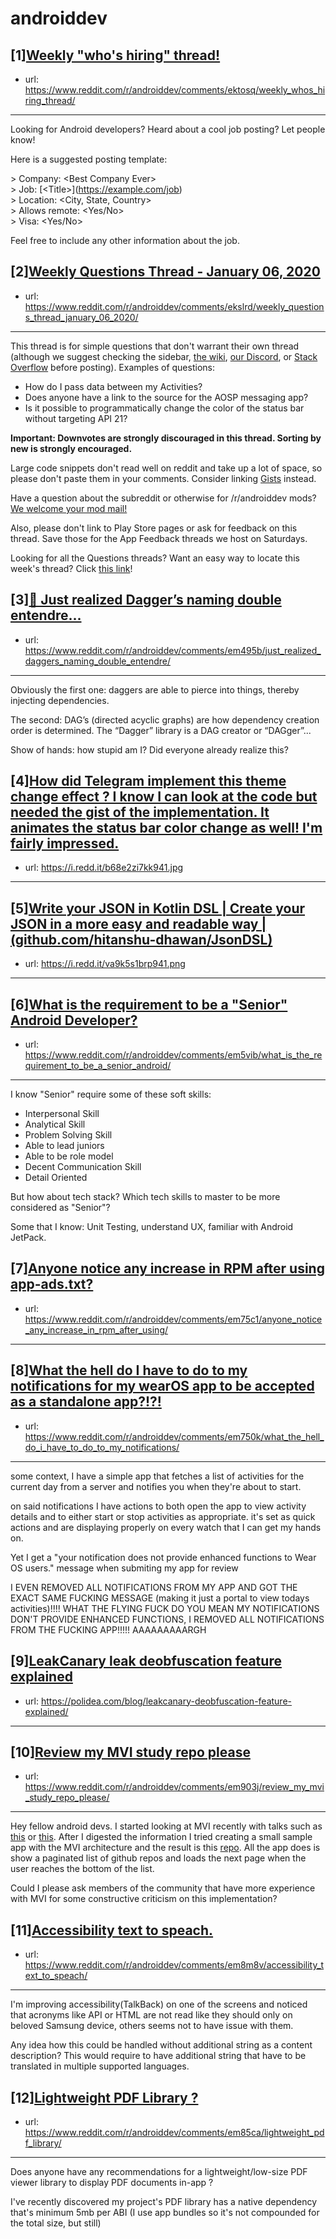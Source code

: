 # androiddev
## [1][Weekly "who's hiring" thread!](https://www.reddit.com/r/androiddev/comments/ektosq/weekly_whos_hiring_thread/)
- url: https://www.reddit.com/r/androiddev/comments/ektosq/weekly_whos_hiring_thread/
---
Looking for Android developers? Heard about a cool job posting? Let people know!

Here is a suggested posting template:

&gt; Company: &lt;Best Company Ever&gt;  
&gt; Job: [&lt;Title&gt;]\(https://example.com/job)  
&gt; Location: &lt;City, State, Country&gt;  
&gt; Allows remote: &lt;Yes/No&gt;  
&gt; Visa: &lt;Yes/No&gt;  

Feel free to include any other information about the job.
## [2][Weekly Questions Thread - January 06, 2020](https://www.reddit.com/r/androiddev/comments/ekslrd/weekly_questions_thread_january_06_2020/)
- url: https://www.reddit.com/r/androiddev/comments/ekslrd/weekly_questions_thread_january_06_2020/
---
This thread is for simple questions that don't warrant their own thread (although we suggest checking the sidebar, [the wiki](http://www.reddit.com/r/androiddev/wiki/), [our Discord](https://discord.gg/D2cNrqX), or [Stack Overflow](http://stackoverflow.com) before posting). Examples of questions:

* How do I pass data between my Activities?
* Does anyone have a link to the source for the AOSP messaging app?
* Is it possible to programmatically change the color of the status bar without targeting API 21?

**Important: Downvotes are strongly discouraged in this thread. Sorting by new is strongly encouraged.**

Large code snippets don't read well on reddit and take up a lot of space, so please don't paste them in your comments. Consider linking [Gists](https://gist.github.com) instead.

Have a question about the subreddit or otherwise for /r/androiddev mods? [We welcome your mod mail!](http://www.reddit.com/message/compose?to=%2Fr%2Fandroiddev)

Also, please don't link to Play Store pages or ask for feedback on this thread. Save those for the App Feedback threads we host on Saturdays.

Looking for all the Questions threads? Want an easy way to locate this week's thread? Click [this link](https://www.reddit.com/r/androiddev/search?q=title%3A%22questions+thread%22+author%3A%22AutoModerator%22&amp;restrict_sr=on&amp;sort=new&amp;t=all)!
## [3][🤯 Just realized Dagger’s naming double entendre...](https://www.reddit.com/r/androiddev/comments/em495b/just_realized_daggers_naming_double_entendre/)
- url: https://www.reddit.com/r/androiddev/comments/em495b/just_realized_daggers_naming_double_entendre/
---
Obviously the first one: daggers are able to pierce into things, thereby injecting dependencies. 

The second: DAG’s (directed acyclic graphs) are how dependency creation order is determined. The “Dagger” library is a DAG creator or “DAGger”...

Show of hands: how stupid am I? Did everyone already realize this?
## [4][How did Telegram implement this theme change effect ? I know I can look at the code but needed the gist of the implementation. It animates the status bar color change as well! I'm fairly impressed.](https://www.reddit.com/r/androiddev/comments/eltrvl/how_did_telegram_implement_this_theme_change/)
- url: https://i.redd.it/b68e2zi7kk941.jpg
---

## [5][Write your JSON in Kotlin DSL | Create your JSON in a more easy and readable way | (github.com/hitanshu-dhawan/JsonDSL)](https://www.reddit.com/r/androiddev/comments/em6x1a/write_your_json_in_kotlin_dsl_create_your_json_in/)
- url: https://i.redd.it/va9k5s1brp941.png
---

## [6][What is the requirement to be a "Senior" Android Developer?](https://www.reddit.com/r/androiddev/comments/em5vib/what_is_the_requirement_to_be_a_senior_android/)
- url: https://www.reddit.com/r/androiddev/comments/em5vib/what_is_the_requirement_to_be_a_senior_android/
---
I know "Senior" require some of these soft skills:

* Interpersonal Skill
* Analytical Skill
* Problem Solving Skill
* Able to lead juniors
* Able to be role model
* Decent Communication Skill
* Detail Oriented

But how about tech stack? Which tech skills to master to be more considered as "Senior"?

Some that I know: Unit Testing, understand UX, familiar with Android JetPack.
## [7][Anyone notice any increase in RPM after using app-ads.txt?](https://www.reddit.com/r/androiddev/comments/em75c1/anyone_notice_any_increase_in_rpm_after_using/)
- url: https://www.reddit.com/r/androiddev/comments/em75c1/anyone_notice_any_increase_in_rpm_after_using/
---

## [8][What the hell do I have to do to my notifications for my wearOS app to be accepted as a standalone app?!?!](https://www.reddit.com/r/androiddev/comments/em750k/what_the_hell_do_i_have_to_do_to_my_notifications/)
- url: https://www.reddit.com/r/androiddev/comments/em750k/what_the_hell_do_i_have_to_do_to_my_notifications/
---
some context, I have a simple app that fetches a list of activities for the current day from a server and notifies you when they're about to start.

on said notifications I have actions to both open the app to view activity details and to either start or stop activities as appropriate. it's set as quick actions and are displaying properly on every watch that I can get my hands on.

Yet I get a "your notification does not provide enhanced functions to Wear OS users." message when submiting my app for review

I EVEN REMOVED ALL NOTIFICATIONS FROM MY APP AND GOT THE EXACT SAME FUCKING MESSAGE (making it just a portal to view todays activities)!!!! WHAT THE FLYING FUCK DO YOU MEAN MY NOTIFICATIONS DON'T PROVIDE ENHANCED FUNCTIONS, I REMOVED ALL NOTIFICATIONS FROM THE FUCKING APP!!!!! AAAAAAAAARGH
## [9][LeakCanary leak deobfuscation feature explained](https://www.reddit.com/r/androiddev/comments/em912f/leakcanary_leak_deobfuscation_feature_explained/)
- url: https://polidea.com/blog/leakcanary-deobfuscation-feature-explained/
---

## [10][Review my MVI study repo please](https://www.reddit.com/r/androiddev/comments/em903j/review_my_mvi_study_repo_please/)
- url: https://www.reddit.com/r/androiddev/comments/em903j/review_my_mvi_study_repo_please/
---
Hey fellow android devs. I started looking at MVI recently with talks such as [this](https://www.youtube.com/watch?v=0IKHxjkgop4) or [this](https://www.youtube.com/watch?v=Ls0uKLqNFz4&amp;list=PLsAfcuwrBov7NJOcGxBN7FU0SQdid6L0j). After I digested the information I tried creating a small sample app with the MVI architecture and the result is this [repo](https://github.com/acristescu/mvitest). All the app does is show a paginated list of github repos and loads the next page when the user reaches the bottom of the list.

Could I please ask members of the community that have more experience with MVI for some constructive criticism on this implementation?
## [11][Accessibility text to speach.](https://www.reddit.com/r/androiddev/comments/em8m8v/accessibility_text_to_speach/)
- url: https://www.reddit.com/r/androiddev/comments/em8m8v/accessibility_text_to_speach/
---
I'm improving accessibility(TalkBack) on one of the screens and noticed that acronyms like API or HTML are not read like they should only on beloved Samsung device, others seems not to have issue with them. 

Any idea how this could be handled without additional string as a content description?
This would require to have additional string that have to be translated in multiple supported languages.
## [12][Lightweight PDF Library ?](https://www.reddit.com/r/androiddev/comments/em85ca/lightweight_pdf_library/)
- url: https://www.reddit.com/r/androiddev/comments/em85ca/lightweight_pdf_library/
---
Does anyone have any recommendations for a lightweight/low-size PDF viewer library to display PDF documents in-app ?

I've recently discovered my project's PDF library has a native dependency that's minimum 5mb per ABI (I use app bundles so it's not compounded for the total size, but still)
